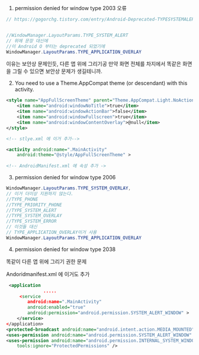1. permission denied for window type 2003 오류



```java
// https://gogorchg.tistory.com/entry/Android-Deprecated-TYPESYSTEMALERT


//WindowManager.LayoutParams.TYPE_SYSTEM_ALERT
// 위에 문장 대신에
//이 Android O 부터는 deprecated 되었기에
WindowManager.LayoutParams.TYPE_APPLICATION_OVERLAY
```

이유는 보안상 문제인듯, 다른 앱 위에 그리기공 만약 화면 전체를 차지에서 똑같은 화면을 그릴 수 있으면 보안상 문제가 생길테니까.



2. You need to use a Theme.AppCompat theme (or descendant) with this activity.

```xml
<style name="AppFullScreenTheme" parent="Theme.AppCompat.Light.NoActionBar">
    <item name="android:windowNoTitle">true</item>
    <item name="android:windowActionBar">false</item>
    <item name="android:windowFullscreen">true</item>
    <item name="android:windowContentOverlay">@null</item>
</style>

<!-- stlye.xml 에 이거 추가-->
```

```xml
<activity android:name=".MainActivity"
    android:theme="@style/AppFullScreenTheme" >
    
<!-- AndroidManifest.xml 에 속성 추가 ->
```



3. permission denied for window type 2006

```java
WindowManager.LayoutParams.TYPE_SYSTEM_OVERLAY,
// 이거 더이상 지원하지 않는다.
//TYPE_PHONE
//TYPE_PRIORITY_PHONE
//TYPE_SYSTEM_ALERT
//TYPE_SYSTEM_OVERLAY
//TYPE_SYSTEM_ERROR
// 이것들 대신
// TYPE_APPLICATION_OVERLAY이거 사용
WindowManager.LayoutParams.TYPE_APPLICATION_OVERLAY
```



4. permission denied for window type 2038

똑같이 다른 앱 위에 그리기 권한 문제

Andoridmanifest.xml 에 이거도 추가 

```xml
 <application
              .....
     <service
        android:name=".MainActivity"
        android:enabled="true"
    	android:permission="android.permission.SYSTEM_ALERT_WINDOW" >
	</service>
</application>
<protected-broadcast android:name="android.intent.action.MEDIA_MOUNTED" />
<uses-permission android:name="android.permission.SYSTEM_ALERT_WINDOW" />
<uses-permission android:name="android.permission.INTERNAL_SYSTEM_WINDOW"
	tools:ignore="ProtectedPermissions" />
```



